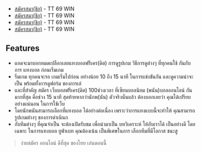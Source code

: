 - [สมัครสมา(ชิก)](https://warp.bz/woPEy) - TT 69 WIN 
- [สมัครสมา(ชิก)](https://warp.bz/woPEy) - TT 69 WIN
- [สมัครสมา(ชิก)](https://warp.bz/woPEy) - TT 69 WIN
- [สมัครสมา(ชิก)](https://warp.bz/woPEy) - TT 69 WIN

## Features

- แอดจะมาบอกหมดเปลือกเลยแทงบอลฟรีเคร(ดิต) การดูรูปเกม วิธีการดูต่างๆ ที่ทุกคนใช้ กันกับการ แทงบอล ก่อนเริ่มเกม 
- ริ่มเกม ทุกคนจะรอ เกมเริ่มไปก่อน อย่างน้อย 10 ถึง 15 นาที ในการแข่งขันกัน และดูความน่าจะเป็น พร้อมทั้งการดูฟอร์ม ของการเล่
- และที่สำคัญ สมัคร เว็บบอลฟรีเคร(ดิต) 100ช่วงเวลา ที่เซียนบอลนิยม (พนัน)บอลออนไลน์ กันมากที่สุด คือช่วง 15 นาที สุดท้ายหากว่านักพ(นัน) ตัวจริงนั่นแล้ว ต้องบอกเลยว่า คุณได้เปรียบ อย่างแน่นอน ในการใช้เว็บ
- โดยนักพนันสามารถเลือกที่แทงบอล ได้อย่างต่อเนื่อง เพราะว่าการแทงแบบนี้จะทำให้ คุณสามารถรูปเกมต่างๆ ของการดำเนินก
- กับทีมต่างๆ ที่คุณจำเป็น จะต้องเปิดรับชม เพื่อนำมาเป็น บทวิเคราะห์ ให้กับเราได้ เป็นอย่างดี โดยเฉพาะ ในการแทงบอล ยูฟ่าเบท คุณต้องเน้น เป็นพิเศษในการ เลือกทีมที่มีโอกาส ชนะสู


> ง่ายสมัคร
> ออนไลน์
> ดีที่สุด
> ของไทย
> เล่นตอนนี้